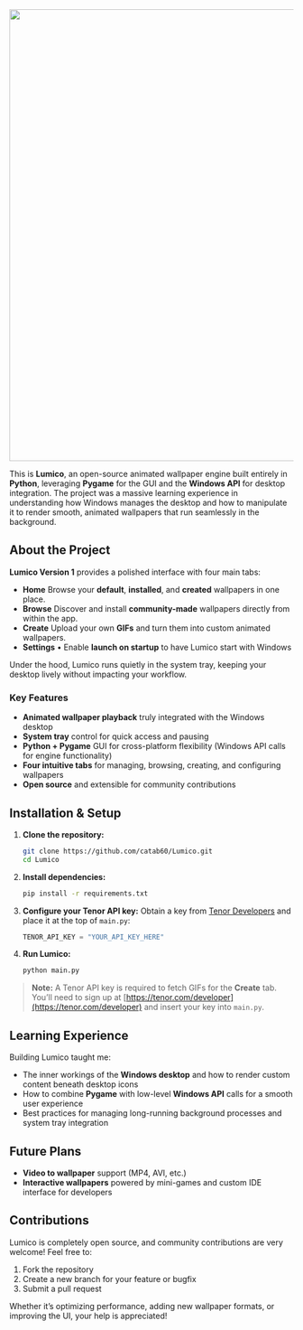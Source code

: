
<img src="https://github.com/catab60/Lumico/blob/main/assets/banner.gif?raw=true" width="800">


This is **Lumico**, an open-source animated wallpaper engine built entirely in **Python**, leveraging **Pygame** for the GUI and the **Windows API** for desktop integration. The project was a massive learning experience in understanding how Windows manages the desktop and how to manipulate it to render smooth, animated wallpapers that run seamlessly in the background.


## About the Project

**Lumico Version 1** provides a polished interface with four main tabs:

* **Home**
  Browse your **default**, **installed**, and **created** wallpapers in one place.
* **Browse**
  Discover and install **community-made** wallpapers directly from within the app.
* **Create**
  Upload your own **GIFs** and turn them into custom animated wallpapers.
* **Settings**
  • Enable **launch on startup** to have Lumico start with Windows

Under the hood, Lumico runs quietly in the system tray, keeping your desktop lively without impacting your workflow.

### Key Features

* **Animated wallpaper playback** truly integrated with the Windows desktop
* **System tray** control for quick access and pausing
* **Python + Pygame** GUI for cross-platform flexibility (Windows API calls for engine functionality)
* **Four intuitive tabs** for managing, browsing, creating, and configuring wallpapers
* **Open source** and extensible for community contributions

## Installation & Setup

1. **Clone the repository:**

   ```bash
   git clone https://github.com/catab60/Lumico.git
   cd Lumico
   ```
2. **Install dependencies:**

   ```bash
   pip install -r requirements.txt
   ```
3. **Configure your Tenor API key:**
   Obtain a key from [Tenor Developers](https://tenor.com/gifapi) and place it at the top of `main.py`:

   ```python
   TENOR_API_KEY = "YOUR_API_KEY_HERE"
   ```
4. **Run Lumico:**

   ```bash
   python main.py
   ```

> **Note:** A Tenor API key is required to fetch GIFs for the **Create** tab. You’ll need to sign up at [https://tenor.com/developer](https://tenor.com/developer) and insert your key into `main.py`.

## Learning Experience

Building Lumico taught me:

* The inner workings of the **Windows desktop** and how to render custom content beneath desktop icons
* How to combine **Pygame** with low-level **Windows API** calls for a smooth user experience
* Best practices for managing long-running background processes and system tray integration

## Future Plans

* **Video to wallpaper** support (MP4, AVI, etc.)
* **Interactive wallpapers** powered by mini-games and custom IDE interface for developers

## Contributions

Lumico is completely open source, and community contributions are very welcome! Feel free to:

1. Fork the repository
2. Create a new branch for your feature or bugfix
3. Submit a pull request

Whether it’s optimizing performance, adding new wallpaper formats, or improving the UI, your help is appreciated!

















